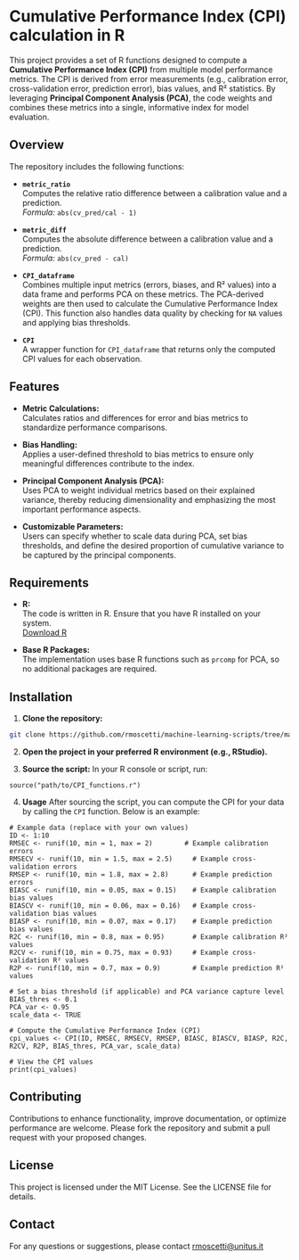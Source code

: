 # Cumulative Performance Index (CPI) calculation in R

This project provides a set of R functions designed to compute a **Cumulative Performance Index (CPI)** from multiple model performance metrics. The CPI is derived from error measurements (e.g., calibration error, cross-validation error, prediction error), bias values, and R² statistics. By leveraging **Principal Component Analysis (PCA)**, the code weights and combines these metrics into a single, informative index for model evaluation.

## Overview

The repository includes the following functions:

- **`metric_ratio`**  
  Computes the relative ratio difference between a calibration value and a prediction.  
  _Formula:_ `abs(cv_pred/cal - 1)`

- **`metric_diff`**  
  Computes the absolute difference between a calibration value and a prediction.  
  _Formula:_ `abs(cv_pred - cal)`

- **`CPI_dataframe`**  
  Combines multiple input metrics (errors, biases, and R² values) into a data frame and performs PCA on these metrics. The PCA-derived weights are then used to calculate the Cumulative Performance Index (CPI). This function also handles data quality by checking for `NA` values and applying bias thresholds.

- **`CPI`**  
  A wrapper function for `CPI_dataframe` that returns only the computed CPI values for each observation.

## Features

- **Metric Calculations:**  
  Calculates ratios and differences for error and bias metrics to standardize performance comparisons.

- **Bias Handling:**  
  Applies a user-defined threshold to bias metrics to ensure only meaningful differences contribute to the index.

- **Principal Component Analysis (PCA):**  
  Uses PCA to weight individual metrics based on their explained variance, thereby reducing dimensionality and emphasizing the most important performance aspects.

- **Customizable Parameters:**  
  Users can specify whether to scale data during PCA, set bias thresholds, and define the desired proportion of cumulative variance to be captured by the principal components.

## Requirements

- **R:**  
  The code is written in R. Ensure that you have R installed on your system.  
  [Download R](https://cran.r-project.org/)

- **Base R Packages:**  
  The implementation uses base R functions such as `prcomp` for PCA, so no additional packages are required.

## Installation

1. **Clone the repository:**
```bash
git clone https://github.com/rmoscetti/machine-learning-scripts/tree/main/R/Cumulative%20Performance%20Index
```

2. **Open the project in your preferred R environment (e.g., RStudio).**

3. **Source the script:**
In your R console or script, run:
```
source("path/to/CPI_functions.r")
```

4. **Usage**
After sourcing the script, you can compute the CPI for your data by calling the `CPI` function. Below is an example:
```
# Example data (replace with your own values)
ID <- 1:10
RMSEC <- runif(10, min = 1, max = 2)        # Example calibration errors
RMSECV <- runif(10, min = 1.5, max = 2.5)     # Example cross-validation errors
RMSEP <- runif(10, min = 1.8, max = 2.8)      # Example prediction errors
BIASC <- runif(10, min = 0.05, max = 0.15)    # Example calibration bias values
BIASCV <- runif(10, min = 0.06, max = 0.16)   # Example cross-validation bias values
BIASP <- runif(10, min = 0.07, max = 0.17)    # Example prediction bias values
R2C <- runif(10, min = 0.8, max = 0.95)       # Example calibration R² values
R2CV <- runif(10, min = 0.75, max = 0.93)     # Example cross-validation R² values
R2P <- runif(10, min = 0.7, max = 0.9)        # Example prediction R² values

# Set a bias threshold (if applicable) and PCA variance capture level
BIAS_thres <- 0.1
PCA_var <- 0.95
scale_data <- TRUE

# Compute the Cumulative Performance Index (CPI)
cpi_values <- CPI(ID, RMSEC, RMSECV, RMSEP, BIASC, BIASCV, BIASP, R2C, R2CV, R2P, BIAS_thres, PCA_var, scale_data)

# View the CPI values
print(cpi_values)
```

## Contributing
Contributions to enhance functionality, improve documentation, or optimize performance are welcome. Please fork the repository and submit a pull request with your proposed changes.

## License
This project is licensed under the MIT License. See the LICENSE file for details.

## Contact
For any questions or suggestions, please contact rmoscetti@unitus.it
